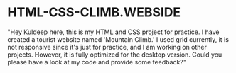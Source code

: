 # HTML-CSS-CLIMB.WEBSIDE
"Hey Kuldeep here, this is my HTML and CSS project for practice. I have created a tourist website named 'Mountain Climb.' I used grid  currently, it is not responsive since it's just for practice, and I am working on other projects. However, it is fully optimized for the desktop version. Could you please have a look at my code and provide some feedback?"
